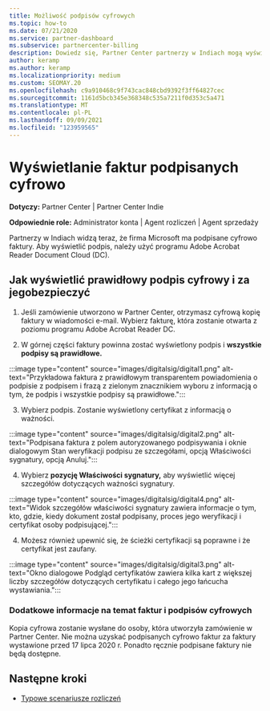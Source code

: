 ```yaml
---
title: Możliwość podpisów cyfrowych
ms.topic: how-to
ms.date: 07/21/2020
ms.service: partner-dashboard
ms.subservice: partnercenter-billing
description: Dowiedz się, Partner Center partnerzy w Indiach mogą wyświetlać faktury podpisane cyfrowo i odbierać cyfrowe kopie faktur dla zamówień utworzonych w Partner Center.
author: keramp
ms.author: keramp
ms.localizationpriority: medium
ms.custom: SEOMAY.20
ms.openlocfilehash: c9a910468c9f743cac848cbd9392f3ff64827cec
ms.sourcegitcommit: 1161d5bcb345e368348c535a7211f0d353c5a471
ms.translationtype: MT
ms.contentlocale: pl-PL
ms.lasthandoff: 09/09/2021
ms.locfileid: "123959565"
---
```

# <a name="view-digitally-signed-invoices"></a>Wyświetlanie faktur podpisanych cyfrowo

**Dotyczy:** Partner Center | Partner Center Indie

**Odpowiednie role:** Administrator konta | Agent rozliczeń | Agent sprzedaży

Partnerzy w Indiach widzą teraz, że firma Microsoft ma podpisane cyfrowo faktury. Aby wyświetlić podpis, należy użyć programu Adobe Acrobat Reader Document Cloud (DC).

## <a name="how-to-view-and-insure-a-valid-digital-signature"></a>Jak wyświetlić prawidłowy podpis cyfrowy i za jegobezpieczyć


1. Jeśli zamówienie utworzono w Partner Center, otrzymasz cyfrową kopię faktury w wiadomości e-mail. Wybierz fakturę, która zostanie otwarta z poziomu programu Adobe Acrobat Reader DC.


2. W górnej części faktury powinna zostać wyświetlony podpis i **wszystkie podpisy są prawidłowe.**
 
 :::image type="content" source="images/digitalsig/digital1.png" alt-text="Przykładowa faktura z prawidłowym transparentem powiadomienia o podpisie z podpisem i frazą z zielonym znacznikiem wyboru z informacją o tym, że podpis i wszystkie podpisy są prawidłowe.":::

3. Wybierz podpis. Zostanie wyświetlony certyfikat z informacją o ważności.

:::image type="content" source="images/digitalsig/digital2.png" alt-text="Podpisana faktura z polem autoryzowanego podpisywania i oknie dialogowym Stan weryfikacji podpisu ze szczegółami, opcją Właściwości sygnatury, opcją Anuluj."::: 

4. Wybierz **pozycję Właściwości sygnatury,** aby wyświetlić więcej szczegółów dotyczących ważności sygnatury.

:::image type="content" source="images/digitalsig/digital4.png" alt-text="Widok szczegółów właściwości sygnatury zawiera informacje o tym, kto, gdzie, kiedy dokument został podpisany, proces jego weryfikacji i certyfikat osoby podpisującej."::: 

4. Możesz również upewnić się, że ścieżki certyfikacji są poprawne i że certyfikat jest zaufany.

 :::image type="content" source="images/digitalsig/digital3.png" alt-text="Okno dialogowe Podgląd certyfikatów zawiera kilka kart z większej liczby szczegółów dotyczących certyfikatu i całego jego łańcucha wystawiania.":::

### <a name="additional-information-on-invoices-and-digital-signatures"></a>Dodatkowe informacje na temat faktur i podpisów cyfrowych

Kopia cyfrowa zostanie wysłane do osoby, która utworzyła zamówienie w Partner Center. Nie można uzyskać podpisanych cyfrowo faktur za faktury wystawione przed 17 lipca 2020 r. Ponadto ręcznie podpisane faktury nie będą dostępne.

## <a name="next-steps"></a>Następne kroki

- [Typowe scenariusze rozliczeń](common-billing-scenarios.md)